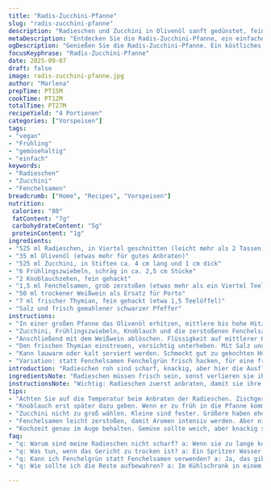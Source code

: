 ```yaml
---
title: "Radis-Zucchini-Pfanne"
slug: "radis-zucchini-pfanne"
description: "Radieschen und Zucchini in Olivenöl sanft gedünstet, fein abgestimmt mit Fenchelsamen und Weißwein. Frühlingszwiebeln und Knoblauch geben Aroma, die Flüssigkeit reduziert bis zur sämigen Glasur. Thymian sorgt für frische Kräuternoten. Perfekt als vegane Vorspeise oder leichtes Gemüsegericht. Durch die Texturen von knackig bis weich ein spannender Biss. Variation mit Weißwein statt Porto. Wichtig: keine Überkochzeiten, die Gemüse sollen noch Biss haben. Einfach, schnell, aromatisch, dabei ganz ohne tierische Produkte und Allergene. Ideal auch für die schnelle Küche und Variationen mit anderem Wurzelgemüse."
metaDescription: "Entdecken Sie die Radis-Zucchini-Pfanne, ein einfaches veganes Gericht mit frischen Zutaten. Aromatisch und perfekt für jeden Anlass."
ogDescription: "Genießen Sie die Radis-Zucchini-Pfanne. Ein köstliches, aromatisches und veganes Gericht mit knackigen Radieschen und Zucchini."
focusKeyphrase: "Radis-Zucchini-Pfanne"
date: 2025-09-07
draft: false
image: radis-zucchini-pfanne.jpg
author: "Marlena"
prepTime: PT15M
cookTime: PT12M
totalTime: PT27M
recipeYield: "4 Portionen"
categories: ["Vorspeisen"]
tags:
- "vegan"
- "Frühling"
- "gemüsehaltig"
- "einfach"
keywords:
- "Radieschen"
- "Zucchini"
- "Fenchelsamen"
breadcrumb: ["Home", "Recipes", "Vorspeisen"]
nutrition: 
 calories: "80"
 fatContent: "7g"
 carbohydrateContent: "5g"
 proteinContent: "1g"
ingredients:
- "525 ml Radieschen, in Viertel geschnitten (leicht mehr als 2 Tassen)"
- "35 ml Olivenöl (etwas mehr für gutes Anbraten)"
- "525 ml Zucchini, in Stiften ca. 4 cm lang und 1 cm dick"
- "6 Frühlingszwiebeln, schräg in ca. 2,5 cm Stücke"
- "2 Knoblauchzehen, fein gehackt"
- "1,5 ml Fenchelsamen, grob zerstoßen (etwas mehr als ein Viertel Teelöffel)"
- "50 ml trockener Weißwein als Ersatz für Porto"
- "7 ml frischer Thymian, fein gehackt (etwa 1,5 Teelöffel)"
- "Salz und frisch gemahlener schwarzer Pfeffer"
instructions:
- "In einer großen Pfanne das Olivenöl erhitzen, mittlere bis hohe Hitze. Radieschen hineingeben, kurz anschwitzen. Nicht zu lange, sie brauchen Biss, sollten aber etwas Farbe bekommen, hör das leise Zischen und sehen, wie sie leicht glasig werden. Mit Salz und Pfeffer würzen."
- "Zucchini, Frühlingszwiebeln, Knoblauch und die zerstoßenen Fenchelsamen dazugeben. Hitze etwas reduzieren, etwa auf mittlere Stufe. Sanft weiterdünsten, dabei gelegentlich rühren. Nach ca. 4 Minuten sollte das Gemüse weich werden, aber noch bißfest bleiben, durch den Knoblauch hält sich die Würze im Hintergrund. Nicht zulange, sonst wird es matschig."
- "Anschließend mit dem Weißwein ablöschen. Flüssigkeit auf mittlerer Hitze einkochen lassen. Konzentrierte Aromen sollten zurückbleiben, fast eine Glasur, an der das Gemüse haftet. Das ist der entscheidende Moment – auf die Konsistenz achten, nicht zu trocken, aber fast."
- "Den frischen Thymian einstreuen, vorsichtig unterheben. Mit Salz und Pfeffer abschmecken. Unbedingt probieren – ein Hauch mehr Salz zieht den Geschmack zusammen. Vom Herd nehmen, kurz ziehen lassen."
- "Kann lauwarm oder kalt serviert werden. Schmeckt gut zu gekochten Hülsenfrüchten oder als Beilage zu knusprigem Brot. Ich warne vor zu langem Kochen, sonst verlieren Radieschen ihre charakteristische Schärfe. Im Notfall mit etwas Zitronensaft nachwürzen, wenn zu mild."
- "Variation: statt Fenchelsamen Fenchelgrün frisch hacken, für eine frische Kräuternote. Weißwein kann man durch einen trockenen Wermut ersetzen, gibt Tiefe, aber bitte nur wenig nehmen, sonst wird bitter."
introduction: "Radieschen roh sind scharf, knackig, aber hier die Ausflügelung in eine Pfanne mit Zucchini und Fenchel – eine Balance zwischen Spannung und sanfter Süße. Nicht einfach überkochen, sonst wird es eine matschige, farblose Masse. Ich erinnere mich, wie ich beim ersten Versuch den Knoblauch gleich zu Beginn mit angedünstet habe – da hat er schnell verbrannt und bitter gemacht. Mittlerweile lege ich ihn erst später dazu, wenn das Gemüse schon etwas gar ist. Fenchelsamen geben eine subtile süße Anisnote, die toll mit dem erdigen Radieschen harmoniert. Porto habe ich ersetzt durch Weißwein – günstiger, erhältlich. Die Dauer ist eher Richtung Gefühl, wenn das Gemüse weich, aber nicht zerfallen ist, dann genau richtig. Diese Kombination ist einfach und kommt ohne tierische Produkte aus, macht die Pfanne interessant durch die Kontraste. Perfekt auch für spontane Gäste, wenn die Zeit knapp."
ingredientsNote: "Radieschen müssen frisch sein, sonst verlieren sie ihre knackige Schärfe. Beim Schneiden ruhig ordentlich zurechtmachen, Viertel sind ideal für Textur und Garzeit. Zucchini immer frisch, zu große Exemplare können wässrig sein – besser kleinere und festere verwenden. Fenchelsamen vorsichtig dosieren, ein Zuviel macht die Pfanne dominant und leicht lakritzartig, was nicht jeder mag. Statt Olivenöl kann man auch Walnussöl benutzen für nussigen Geschmack, aber Achtung bei Allergien. Weißwein sollte trocken sein, damit die Säure nicht zu dominant wird. Frühlingszwiebeln vorsichtig schneiden, grüne und weiße Teile geben unterschiedliche Schärfegrade. genug Salz ist entscheidend, sonst schmeckt das Gericht flau. Wer es schärfer mag, ein Hauch frischer Pfeffer direkt zum Schluss. Knoblauch frisch, nie pulverisiert, sonst wird‘s flach."
instructionsNote: "Wichtig: Radieschen zuerst anbraten, damit sie ihre natürliche Schärfe mildern und Aroma entwickeln. Temperatur hoch genug für Röstaromen, aber nicht verbrennen. Hören, wie das Öl leise zischt bei Zugabe der Radieschen. Zucchini und Frühlingszwiebeln nicht zu früh, sonst wird’s matschig. Fenchelsamen kurz mörsern, damit sie ihr Aroma voll entfalten, aber nicht pulverisieren, sonst zu dominant. Ablöschen mit Weißwein nicht weglassen, bringt Tiefe und hilft beim Auflösen von Bratresten im Pfannenboden. Reduzieren lassen bis fast trocken, aber noch glänzend, nicht anbrennen. Thymian zum Schluss, frisch für Aroma. Abschmecken immer vor dem Servieren. Die Pfanne nicht zu spät stehen lassen, sonst wird das Gemüse zu weich und matschig. Alternativ etwas Zitrone fürs gewisse Etwas an Frische."
tips:
- "Achten Sie auf die Temperatur beim Anbraten der Radieschen. Zischgeräusch, wenn sie ins heiße Öl kommen. So entwickeln sie Röstaromen. Niedrige Hitze macht sie nur weich."
- "Knoblauch erst später dazu geben. Wenn er zu früh in die Pfanne kommt, verbrennt er schnell. Bitterer Geschmack ist dann sicher. Lieber gut im Timing sein."
- "Zucchini nicht zu groß wählen. Kleine sind fester. Größere haben eher Wasser und machen das Gericht matschig. Immer schälen ist auch nicht notwendig."
- "Fenchelsamen leicht zerstoßen, damit Aromen intensiv werden. Aber nicht zu viel. Wenn es zu dominant ist, kann es schnell den eigentlichen Geschmack überdecken."
- "Kochzeit genau im Auge behalten. Gemüse sollte weich, aber knackig sein. Zu langes Kochen bringt matschige Konsistenz. Probieren ist hier wichtig."
faq:
- "q: Warum sind meine Radieschen nicht scharf? a: Wenn sie zu lange kochen, verlieren sie ihre Schärfe. Achten Sie auf die richtige Garzeit, dann bleibt die Schärfe erhalten."
- "q: Was tun, wenn das Gericht zu trocken ist? a: Ein Spritzer Wasser oder etwas zusätzlichen Weißwein hinzufügen. So bleibt es saftig. Aber nicht übertreiben, sonst wird es wässrig."
- "q: Kann ich Fenchelgrün statt Fenchelsamen verwenden? a: Ja, das gibt frischen Geschmack. Aber mengenmäßig aufpassen. Zu viel kann den Gerichtsgeschmack dominieren."
- "q: Wie sollte ich die Reste aufbewahren? a: Im Kühlschrank in einem luftdichten Behälter. Aber besser frisch essen. Reste verlieren oft die Textur."

---
```

